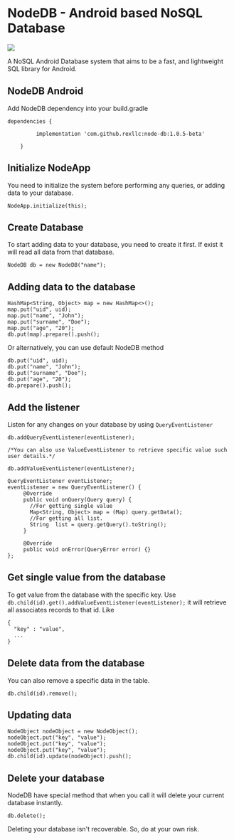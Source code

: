 # NodeDB - Android based NoSQL Database
[![](https://jitpack.io/v/rexllc/node-db.svg)](https://jitpack.io/#rexllc/node-db)

A NoSQL Android Database system that aims to be a fast, and lightweight SQL library for Android.

## NodeDB Android
Add NodeDB dependency into your build.gradle

```
dependencies {

	     implementation 'com.github.rexllc:node-db:1.0.5-beta'

	}
```
## Initialize NodeApp
You need to initialize the system before performing any queries, or adding data to your database.
```
NodeApp.initialize(this);
```
## Create Database
To start adding data to your database, you need to create it first. If exist it will read all data from that database.
```
NodeDB db = new NodeDB("name");
```

## Adding data to the database
```
HashMap<String, Object> map = new HashMap<>();
map.put("uid", uid);
map.put("name", "John");
map.put("surname", "Doe");
map.put("age", "20");
db.put(map).prepare().push();
```

Or alternatively, you can use default NodeDB method

```
db.put("uid", uid);
db.put("name", "John");
db.put("surname", "Doe");
db.put("age", "20");
db.prepare().push();
```

## Add the listener
Listen for any changes on your database by using `QueryEventListener`
```
db.addQueryEventListener(eventListener);

/*You can also use ValueEventListener to retrieve specific value such user details.*/

db.addValueEventListener(eventListener);

QueryEventListener eventListener;
eventListener = new QueryEventListener() {
     @Override
     public void onQuery(Query query) {
       //For getting single value
       Map<String, Object> map = (Map) query.getData();
       //For getting all list.
       String  list = query.getQuery().toString();
     }
     
     @Override
     public void onError(QueryError error) {}
};
```
## Get single value from the database
To get value from the database with the specific key.
Use `db.child(id).get().addValueEventListener(eventListener);`
it will retrieve all associates records to that id.
Like
```
{
  "key" : "value",
  ...
}
```
## Delete data from the database
You can also remove a specific data in the table.
```
db.child(id).remove();
```
## Updating data
```
NodeObject nodeObject = new NodeObject();
nodeObject.put("key", "value");
nodeObject.put("key", "value");
nodeObject.put("key", "value");
db.child(id).update(nodeObject).push();
```
## Delete your database
NodeDB have special method that when you call it will delete your current database instantly.
```
db.delete();
```
Deleting your database isn't recoverable. So, do at your own risk.
